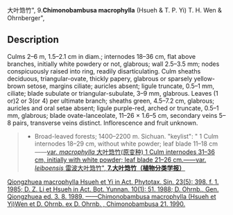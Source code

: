 大叶筇竹",
9.**Chimonobambusa macrophylla** (Hsueh & T. P. Yi) T. H. Wen & Ohrnberger",

## Description
Culms 2–6 m, 1.5–2.1 cm in diam.; internodes 18–36 cm, flat above branches, initially white powdery or not, glabrous; wall 2.5–3.5 mm; nodes conspicuously raised into ring, readily disarticulating. Culm sheaths deciduous, triangular-ovate, thickly papery, glabrous or sparsely yellow-brown setose, margins ciliate; auricles absent; ligule truncate, 0.5–1 mm, ciliate; blade subulate or triangular-subulate, 3–9 mm, glabrous. Leaves (1 or)2 or 3(or 4) per ultimate branch; sheaths green, 4.5–7.2 cm, glabrous; auricles and oral setae absent; ligule purple-red, arched or truncate, 0.5–1 mm, glabrous; blade ovate-lanceolate, 11–26 × 1.6–5 cm, secondary veins 5–8 pairs, transverse veins distinct. Inflorescence and fruit unknown.

> * Broad-leaved forests; 1400–2200 m. Sichuan.
  "keylist": "
1 Culm internodes 18–29 cm, without white powder; leaf blade 11–18 cm——<a href='/info/Chimonobambusa macrophylla var. macrophylla?t=foc'>var. *macrophylla* 大叶筇竹(原变种)
1 Culm internodes 31–36 cm, initially with white powder; leaf blade 21–26 cm.——<a href='/info/Chimonobambusa macrophylla var. leiboensis?t=foc'>var. *leiboensis* 雷波大叶筇竹",
**7.大叶筇竹（植物分类学报）**

Qiongzhuea macrophylla Hsueh et Yi in Act. Phytotax. Sin. 23(5): 398. f. 1. 1985; D. Z. Li et Hsueh in Act. Bot. Yunnan. 10(1): 51. 1988; D. Ohrnb., Gen. Qiongzhuea ed. 3. 8. 1989. ——Chimonobambusa macrophylla (Hsueh et Yi)Wen et D. Ohrnb. ex D. Ohrnb. , Chimonobambusa 21. 1990.
